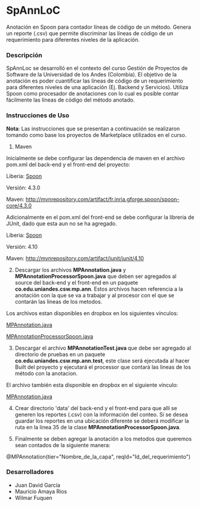 # SpAnnLoC
Anotación en Spoon para contador líneas de código de un método. Genera un reporte (.csv) que permite discriminar las líneas de código de un requerimiento para diferentes niveles de la aplicación.

### Descripción
SpAnnLoc se desarrolló en el contexto del curso Gestión de Proyectos de Software de la Universidad de los Andes (Colombia). El objetivo de la anotación es poder cuantificar las líneas de código de un requerimiento para diferentes niveles de una aplicación (Ej. Backend y Servicios). Utiliza Spoon como procesador de anotaciones con lo cual es posible contar fácilmente las líneas de código del método anotado.

### Instrucciones de Uso
**Nota**: Las instrucciones que se presentan a continuación se realizaron tomando como base los proyectos de Marketplace utilizados en el curso.

1. Maven

  Inicialmente se debe configurar las dependencia de maven en el archivo pom.xml del back-end y el front-end del proyecto:

  Liberia: <a href="http://spoon.gforge.inria.fr/">Spoon</a>

  Versión: 4.3.0
  
  Maven: http://mvnrepository.com/artifact/fr.inria.gforge.spoon/spoon-core/4.3.0
  
  Adicionalmente en el pom.xml del front-end se debe configurar la libreria de JUnit, dado que esta aun no se ha agregado.

  Liberia: <a href="http://junit.org/">Spoon</a>

  Versión: 4.10
  
  Maven: http://mvnrepository.com/artifact/junit/junit/4.10

2. Descargar los archivos <b>MPAnnotation.java</b> y <b>MPAnnotationProcessorSpoon.java</b> que deben ser agregados al source del back-end y el front-end en un paquete <b>co.edu.uniandes.csw.mp.ann</b>. Estos archivos hacen referencia a la anotación con la que se va a trabajar y al procesor con el que se contarán las lineas de los metodos.
 

  Los archivos estan disponibles en dropbox en los siguientes vínculos:
  
  <a href="https://www.dropbox.com/s/t76k6ykxmyy0unc/MPAnnotation.java?dl=0">MPAnnotation.java</a>
  
  <a href="https://www.dropbox.com/s/2vm6svhgpdz8c4l/MPAnnotationProcessorSpoon.java?dl=0">MPAnnotationProcessorSpoon.java</a>
  
3. Descargar el archivo <b>MPAnnotationTest.java </b> que debe ser agregado al directorio de pruebas en un paquete <b>co.edu.uniandes.csw.mp.ann.test</b>, este clase será ejecutada al hacer Built del proyecto y ejecutará el processor que contará las lineas de los método con la anotacion.


  El archivo también esta disponible en dropbox en el siguiente vínculo:
  
  <a href="https://www.dropbox.com/s/bqha5p3aknmjg7k/MPAnnotationTest.java?dl=0">MPAnnotation.java</a>

4. Crear directorio 'data' del back-end y el front-end para que allí se generen los reportes (.csv) con la información del conteo. Si se desea guardar los reportes en una ubicación diferente se deberá modificar la ruta en la linea 35 de la clase <b>MPAnnotationProcessorSpoon.java</b>.

5. Finalmente se deben agregar la anotación a los metodos que queremos sean contados de la siguiente manera:

  @MPAnnotation(tier="Nombre_de_la_capa", reqId="Id_del_requerimiento")


### Desarrolladores
* Juan David García
* Mauricio Amaya Rios
* Wilmar Fuquen
